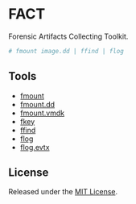 # FACT
Forensic Artifacts Collecting Toolkit.

```sh
# fmount image.dd | ffind | flog
```

## Tools
- [fmount](docs/fmount.md)
- [fmount.dd](docs/fmount.dd.md)
- [fmount.vmdk](docs/fmount.vmdk.md)
- [fkey](docs/fkey.md)
- [ffind](docs/ffind.md)
- [flog](docs/flog.md)
- [flog.evtx](docs/flog.evtx.md)

## License
Released under the [MIT License](LICENSE).